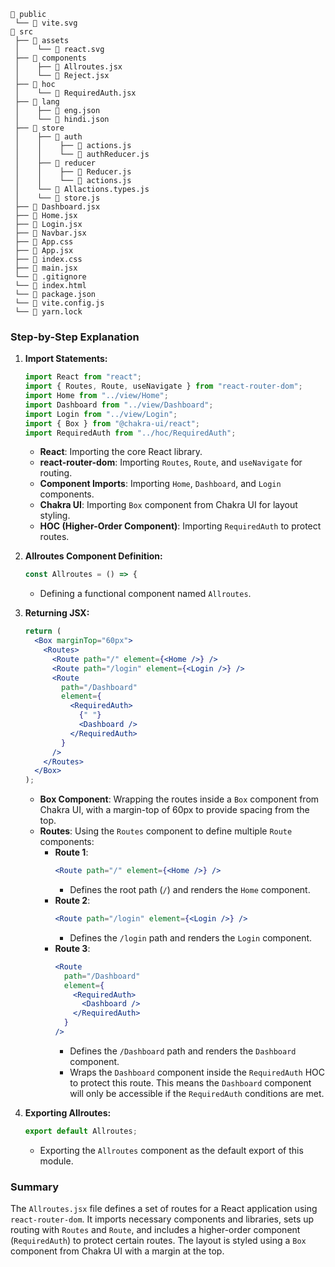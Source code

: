 
```
📁 public
 └── 📄 vite.svg
📁 src
 ├── 📁 assets
 │    └── 📄 react.svg
 ├── 📁 components
 │    ├── 📄 Allroutes.jsx
 │    └── 📄 Reject.jsx
 ├── 📁 hoc
 │    └── 📄 RequiredAuth.jsx
 ├── 📁 lang
 │    ├── 📄 eng.json
 │    └── 📄 hindi.json
 ├── 📁 store
 │    ├── 📁 auth
 │    │    ├── 📄 actions.js
 │    │    └── 📄 authReducer.js
 │    ├── 📁 reducer
 │    │    ├── 📄 Reducer.js
 │    │    └── 📄 actions.js
 │    └── 📄 Allactions.types.js
 │    └── 📄 store.js
 ├── 📄 Dashboard.jsx
 ├── 📄 Home.jsx
 ├── 📄 Login.jsx
 ├── 📄 Navbar.jsx
 ├── 📄 App.css
 ├── 📄 App.jsx
 ├── 📄 index.css
 ├── 📄 main.jsx
 └── 📄 .gitignore
 └── 📄 index.html
 └── 📄 package.json
 └── 📄 vite.config.js
 └── 📄 yarn.lock
```


### Step-by-Step Explanation

1. **Import Statements:**
    ```jsx
    import React from "react";
    import { Routes, Route, useNavigate } from "react-router-dom";
    import Home from "../view/Home";
    import Dashboard from "../view/Dashboard";
    import Login from "../view/Login";
    import { Box } from "@chakra-ui/react";
    import RequiredAuth from "../hoc/RequiredAuth";
    ```
    - **React**: Importing the core React library.
    - **react-router-dom**: Importing `Routes`, `Route`, and `useNavigate` for routing.
    - **Component Imports**: Importing `Home`, `Dashboard`, and `Login` components.
    - **Chakra UI**: Importing `Box` component from Chakra UI for layout styling.
    - **HOC (Higher-Order Component)**: Importing `RequiredAuth` to protect routes.

2. **Allroutes Component Definition:**
    ```jsx
    const Allroutes = () => {
    ```
    - Defining a functional component named `Allroutes`.

3. **Returning JSX:**
    ```jsx
    return (
      <Box marginTop="60px">
        <Routes>
          <Route path="/" element={<Home />} />
          <Route path="/login" element={<Login />} />
          <Route
            path="/Dashboard"
            element={
              <RequiredAuth>
                {" "}
                <Dashboard />
              </RequiredAuth>
            }
          />
        </Routes>
      </Box>
    );
    ```
    - **Box Component**: Wrapping the routes inside a `Box` component from Chakra UI, with a margin-top of 60px to provide spacing from the top.
    - **Routes**: Using the `Routes` component to define multiple `Route` components:
        - **Route 1**: 
            ```jsx
            <Route path="/" element={<Home />} />
            ```
            - Defines the root path (`/`) and renders the `Home` component.
        - **Route 2**:
            ```jsx
            <Route path="/login" element={<Login />} />
            ```
            - Defines the `/login` path and renders the `Login` component.
        - **Route 3**:
            ```jsx
            <Route
              path="/Dashboard"
              element={
                <RequiredAuth>
                  <Dashboard />
                </RequiredAuth>
              }
            />
            ```
            - Defines the `/Dashboard` path and renders the `Dashboard` component.
            - Wraps the `Dashboard` component inside the `RequiredAuth` HOC to protect this route. This means the `Dashboard` component will only be accessible if the `RequiredAuth` conditions are met.

4. **Exporting Allroutes:**
    ```jsx
    export default Allroutes;
    ```
    - Exporting the `Allroutes` component as the default export of this module.

### Summary
The `Allroutes.jsx` file defines a set of routes for a React application using `react-router-dom`. It imports necessary components and libraries, sets up routing with `Routes` and `Route`, and includes a higher-order component (`RequiredAuth`) to protect certain routes. The layout is styled using a `Box` component from Chakra UI with a margin at the top.
